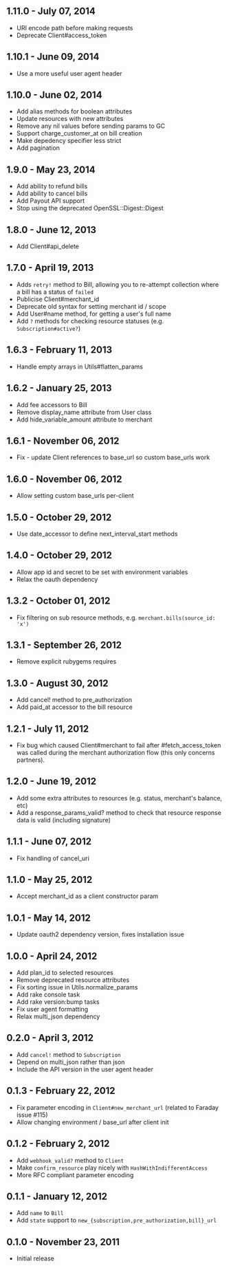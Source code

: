 ## 1.11.0 - July 07, 2014

- URI encode path before making requests
- Deprecate Client#access_token


## 1.10.1 - June 09, 2014

- Use a more useful user agent header


## 1.10.0 - June 02, 2014

- Add alias methods for boolean attributes
- Update resources with new attributes
- Remove any nil values before sending params to GC
- Support charge_customer_at on bill creation
- Make depedency specifier less strict
- Add pagination


## 1.9.0 - May 23, 2014

- Add ability to refund bills
- Add ability to cancel bills
- Add Payout API support
- Stop using the deprecated OpenSSL::Digest::Digest

## 1.8.0 - June 12, 2013

- Add Client#api_delete

## 1.7.0 - April 19, 2013

- Adds `retry!` method to Bill, allowing you to re-attempt collection where a
  bill has a status of `failed`
- Publicise Client#merchant_id
- Deprecate old syntax for setting merchant id / scope
- Add User#name method, for getting a user's full name
- Add `?` methods for checking resource statuses (e.g. `Subscription#active?`)

## 1.6.3 - February 11, 2013

- Handle empty arrays in Utils#flatten_params

## 1.6.2 - January 25, 2013

- Add fee accessors to Bill
- Remove display_name attribute from User class
- Add hide_variable_amount attribute to merchant

## 1.6.1 - November 06, 2012

- Fix - update Client references to base_url so custom base_urls work

## 1.6.0 - November 06, 2012

- Allow setting custom base_urls per-client

## 1.5.0 - October 29, 2012

- Use date_accessor to define next_interval_start methods

## 1.4.0 - October 29, 2012

- Allow app id and secret to be set with environment variables
- Relax the oauth dependency

## 1.3.2 - October 01, 2012

- Fix filtering on sub resource methods, e.g. `merchant.bills(source_id: 'x')`

## 1.3.1 - September 26, 2012

- Remove explicit rubygems requires

## 1.3.0 - August 30, 2012

- Add cancel! method to pre_authorization
- Add paid_at accessor to the bill resource

## 1.2.1 - July 11, 2012

- Fix bug which caused Client#merchant to fail after #fetch_access_token was
  called during the merchant authorization flow (this only concerns partners).

## 1.2.0 - June 19, 2012

- Add some extra attributes to resources (e.g. status, merchant's balance, etc)
- Add a response_params_valid? method to check that resource response data is
  valid (including signature)

## 1.1.1 - June 07, 2012

- Fix handling of cancel_uri


## 1.1.0 - May 25, 2012

- Accept merchant_id as a client constructor param


## 1.0.1 - May 14, 2012

- Update oauth2 dependency version, fixes installation issue


## 1.0.0 - April 24, 2012

- Add plan_id to selected resources
- Remove deprecated resource attributes
- Fix sorting issue in Utils.normalize_params
- Add rake console task
- Add rake version:bump tasks
- Fix user agent formatting
- Relax multi_json dependency


## 0.2.0 - April 3, 2012

- Add `cancel!` method to `Subscription`
- Depend on multi_json rather than json
- Include the API version in the user agent header


## 0.1.3 - February 22, 2012

- Fix parameter encoding in `Client#new_merchant_url` (related to Faraday issue
  #115)
- Allow changing environment / base_url after client init


## 0.1.2 - February 2, 2012

- Add `webhook_valid?` method to `Client`
- Make `confirm_resource` play nicely with `HashWithIndifferentAccess`
- More RFC compliant parameter encoding


## 0.1.1 - January 12, 2012

- Add `name` to `Bill`
- Add `state` support to `new_{subscription,pre_authorization,bill}_url`


## 0.1.0 - November 23, 2011

- Initial release

